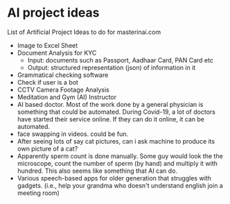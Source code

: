 # AI project ideas
List of Artificial Project Ideas to do for masterinai.com

- Image to Excel Sheet
- Document Analysis for KYC 
  - Input: documents such as Passport, Aadhaar Card, PAN Card etc
  - Output: structured representation (json) of information in it
- Grammatical checking software
- Check if user is a bot
- CCTV Camera Footage Analysis
- Meditation and Gym (AI) Instructor
- AI based doctor. Most of the work done by a general physician is something that could be automated. During Covid-19, a lot of doctors have started their service online. If they can do it online, it can be automated.
- face swapping in videos. could be fun.
- After seeing lots of say cat pictures, can i ask machine to produce its own picture of a cat?
- Apparently sperm count is done manually. Some guy would look the the microscope, count the number of sperm (by hand) and multiply it with hundred. This also seems like something that AI can do.
- Various speech-based apps for older generation that struggles with gadgets. (i.e., help your grandma who doesn't understand english join a meeting room)
